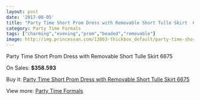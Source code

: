 ```yaml
---
layout: post
date: '2017-08-05'
title: "Party Time Short Prom Dress with Removable Short Tulle Skirt  6675"
category: Party Time Formals
tags: ["charming","evening","prom","beaded","removable"]
image: http://img.princessan.com/13863-thickbox_default/party-time-short-prom-dress-with-removable-short-tulle-skirt-6675.jpg
---
```

Party Time Short Prom Dress with Removable Short Tulle Skirt  6675

On Sales: **$358.593**
<a href="https://www.princessan.com/en/party-time-formals/6522-party-time-short-prom-dress-with-removable-short-tulle-skirt-6675.html"><amp-img layout="responsive" width="600" height="600" src="//img.princessan.com/13863-thickbox_default/party-time-short-prom-dress-with-removable-short-tulle-skirt-6675.jpg" alt="Party Time Short Prom Dress with Removable Short Tulle Skirt  6675 0" /></a>
<a href="https://www.princessan.com/en/party-time-formals/6522-party-time-short-prom-dress-with-removable-short-tulle-skirt-6675.html"><amp-img layout="responsive" width="600" height="600" src="//img.princessan.com/13864-thickbox_default/party-time-short-prom-dress-with-removable-short-tulle-skirt-6675.jpg" alt="Party Time Short Prom Dress with Removable Short Tulle Skirt  6675 1" /></a>

Buy it: [Party Time Short Prom Dress with Removable Short Tulle Skirt  6675](https://www.princessan.com/en/party-time-formals/6522-party-time-short-prom-dress-with-removable-short-tulle-skirt-6675.html "Party Time Short Prom Dress with Removable Short Tulle Skirt  6675")

View more: [Party Time Formals](https://www.princessan.com/en/51-party-time-formals "Party Time Formals")